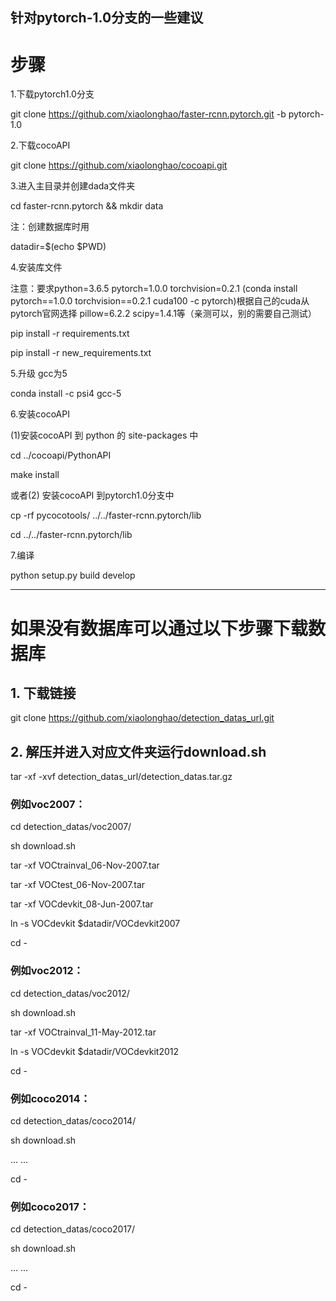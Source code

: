 针对pytorch-1.0分支的一些建议
-------------------------------------------------------------------------------------------------------------------
# 步骤

1.下载pytorch1.0分支

git clone https://github.com/xiaolonghao/faster-rcnn.pytorch.git -b pytorch-1.0

2.下载cocoAPI

git clone https://github.com/xiaolonghao/cocoapi.git

3.进入主目录并创建dada文件夹

cd faster-rcnn.pytorch && mkdir data

注：创建数据库时用 

datadir=$(echo $PWD)


4.安装库文件

注意：要求python=3.6.5 pytorch=1.0.0  torchvision=0.2.1 (conda install pytorch==1.0.0 torchvision==0.2.1 cuda100 -c pytorch)根据自己的cuda从pytorch官网选择  pillow=6.2.2 scipy=1.4.1等（亲测可以，别的需要自己测试）

pip install -r requirements.txt

pip install -r new_requirements.txt

5.升级 gcc为5

conda install -c psi4 gcc-5

6.安装cocoAPI

(1)安装cocoAPI 到 python 的 site-packages 中

cd ../cocoapi/PythonAPI

make install

或者(2) 安装cocoAPI 到pytorch1.0分支中

cp -rf pycocotools/ ../../faster-rcnn.pytorch/lib

cd ../../faster-rcnn.pytorch/lib

7.编译

python setup.py build develop

-----------------------------------------------------------------------------------------------------------------


# 如果没有数据库可以通过以下步骤下载数据库

## 1. 下载链接

git clone https://github.com/xiaolonghao/detection_datas_url.git

## 2. 解压并进入对应文件夹运行download.sh

tar -xf -xvf detection_datas_url/detection_datas.tar.gz

### 例如voc2007：

cd detection_datas/voc2007/

sh download.sh

tar -xf VOCtrainval_06-Nov-2007.tar

tar -xf VOCtest_06-Nov-2007.tar

tar -xf VOCdevkit_08-Jun-2007.tar

ln -s VOCdevkit  $datadir/VOCdevkit2007

cd -

### 例如voc2012：

cd detection_datas/voc2012/

sh download.sh

tar -xf VOCtrainval_11-May-2012.tar

ln -s VOCdevkit  $datadir/VOCdevkit2012

cd -

### 例如coco2014：

cd detection_datas/coco2014/

sh download.sh

...
...

cd -

### 例如coco2017：

cd detection_datas/coco2017/

sh download.sh

...
...

cd -

